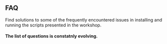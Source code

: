 ## FAQ

Find solutions to some of the frequently encountered issues in installing and running the scripts presented in the workshop.

#### The list of questions is constatnly evolving.

